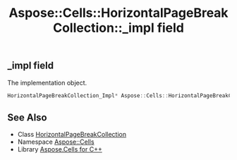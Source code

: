 ﻿---
title: Aspose::Cells::HorizontalPageBreakCollection::_impl field
linktitle: _impl
second_title: Aspose.Cells for C++ API Reference
description: 'Aspose::Cells::HorizontalPageBreakCollection::_impl field. The implementation object in C++.'
type: docs
weight: 1000
url: /cpp/aspose.cells/horizontalpagebreakcollection/_impl/
---
## _impl field


The implementation object.

```cpp
HorizontalPageBreakCollection_Impl* Aspose::Cells::HorizontalPageBreakCollection::_impl
```

## See Also

* Class [HorizontalPageBreakCollection](../)
* Namespace [Aspose::Cells](../../)
* Library [Aspose.Cells for C++](../../../)
